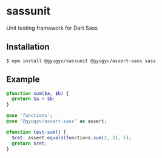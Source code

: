 # sassunit
Unit testing framework for Dart Sass

## Installation

```
$ npm install @gyugyu/sassunit @gyugyu/assert-sass sass
```

## Example

```scss
@function sum($a, $b) {
  @return $a + $b;
}
```

```scss
@use 'functions';
@use '@gyugyu/assert-sass' as assert;

@function test-sum() {
  $ret: assert.equals(functions.sum(2, 3), 5);
  @return $ret;
}
```
